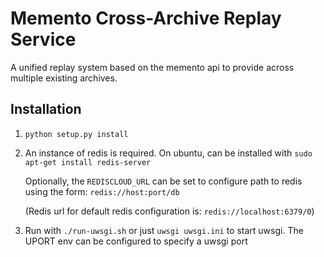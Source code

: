 Memento Cross-Archive Replay Service
====================================

A unified replay system based on the memento api to provide across multiple existing archives.


## Installation

1. `python setup.py install`

2. An instance of redis is required. On ubuntu, can be installed with `sudo apt-get install redis-server`

   Optionally, the `REDISCLOUD_URL` can be set to configure path to redis using the form: `redis://host:port/db`

   (Redis url for default redis configuration is: `redis://localhost:6379/0`)

3. Run with `./run-uwsgi.sh` or just `uwsgi uwsgi.ini` to start uwsgi. The UPORT env can be configured to specify a uwsgi port
